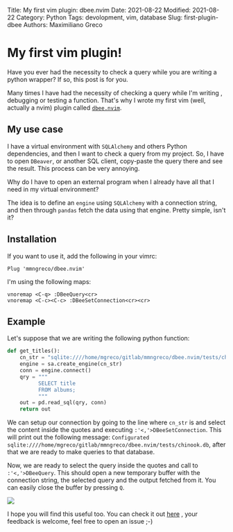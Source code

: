 Title: My first vim plugin: dbee.nvim
Date: 2021-08-22
Modified: 2021-08-22
Category: Python
Tags: devolopment, vim, database
Slug: first-plugin-dbee
Authors: Maximiliano Greco

# My first vim plugin!

Have you ever had the necessity to check a query while you are writing a python
wrapper? If so, this post is for you.

Many times I have had the necessity of checking a query while I'm writing ,
debugging or testing a function. That's why I wrote my first vim (well,
actually a nvim) plugin called
[`dbee.nvim`](https://github.com/mmngreco/dbee.nvim).

## My use case

I have a virtual environment with `SQLAlchemy` and others Python dependencies,
and then I want to check a query from my project. So, I have to open `DBeaver`,
or another SQL client, copy-paste the query there and see the result. This
process can be very annoying.

Why do I have to open an external program when I already have all that I need
in my virtual environment?

The idea is to define an `engine` using `SQLAlchemy` with a connection string,
and then through `pandas` fetch the data using that engine. Pretty simple,
isn't it?

## Installation

If you want to use it, add the following in your vimrc:

```
Plug 'mmngreco/dbee.nvim'
```

I'm using the following maps:

```
vnoremap <C-q> :DBeeQuery<cr>
vnoremap <C-c><C-c> :DBeeSetConnection<cr><cr>
```

## Example

Let's suppose that we are writing the following python function:

```python
def get_titles():
    cn_str = "sqlite:////home/mgreco/gitlab/mmngreco/dbee.nvim/tests/chinook.db"
    engine = sa.create_engine(cn_str)
    conn = engine.connect()
    qry = """
          SELECT title
          FROM albums;
          """
    out = pd.read_sql(qry, conn)
    return out
```
We can setup our connection by going to the line where `cn_str` is and select
the content inside the quotes and executing `:'<,'>DBeeSetConnection`. This
will print out the following message: `Configurated
sqlite:////home/mgreco/gitlab/mmngreco/dbee.nvim/tests/chinook.db`, after that
we are ready to make queries to that database.

Now, we are ready to select the query inside the quotes and call to
`:'<,'>DBeeQuery`. This should open a new temporary buffer with the connection
string, the selected query and the output fetched from it. You can easily close
the buffer by pressing `Q`.


![](https://i.imgur.com/N2W8dbB.gif)

I hope you will find this useful too. You can check it out
[here](https://github.com/mmngreco/dbee.nvim) , your feedback is welcome, feel
free to open an issue ;-)
